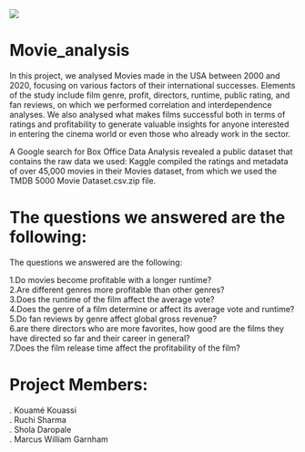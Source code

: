 ![](https://www.filmmakersacademy.com/wp-content/uploads/2020/01/EOQ_tMzWAAIWpoV.jpg)

# Movie_analysis

In this project, we analysed Movies made in the USA between 2000 and 2020, focusing on various factors of their international successes. Elements of the study include film genre, profit, directors, runtime, public rating, and fan reviews, on which we performed correlation and interdependence analyses. We also analysed what makes films successful both in terms of ratings and profitability to generate valuable insights for anyone interested in entering the cinema world or even those who already work in the sector.

A Google search for Box Office Data Analysis revealed a public dataset that contains the raw data we used:
Kaggle compiled the ratings and metadata of over 45,000 movies in their Movies dataset, from which we used the TMDB 5000 Movie Dataset.csv.zip file.

# The questions we answered are the following:


The questions we answered are the following:

1.Do movies become profitable with a longer runtime?<br>
2.Are different genres more profitable than other genres?<br>
3.Does the runtime of the film affect the average vote?<br>
4.Does the genre of a film determine or affect its average vote and runtime?<br>
5.Do fan reviews by genre affect global gross revenue?<br>
6.are there directors who are more favorites, how good are the films they have directed so far and their career in general?<br>
7.Does the film release time affect the profitability of the film?<br>

# Project Members:
. Kouamé Kouassi<br>
. Ruchi Sharma<br>
. Shola Daropale<br>
. Marcus William Garnham<br>
